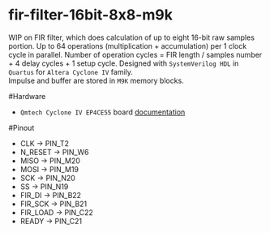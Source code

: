 # fir-filter-16bit-8x8-m9k
WIP on FIR filter, which does calculation of up to eight 16-bit raw samples portion. Up to 64 operations (multiplication + accumulation) per 1 clock cycle in parallel. Number of operation cycles = FIR length / samples number + 4 delay cycles + 1 setup cycle. 
Designed with `SystemVerilog HDL` in `Quartus` for `Altera Cyclone IV` family.  
Impulse and buffer are stored in `M9K` memory blocks.

#Hardware
* `Qmtech Cyclone IV EP4CE55` board [documentation](https://github.com/ChinaQMTECH/QM_CYCLONE_IV_EP4CE55)

#Pinout
* CLK -> PIN_T2
* N_RESET -> PIN_W6
* MISO -> PIN_M20
* MOSI -> PIN_M19
* SCK -> PIN_N20
* SS -> PIN_N19
* FIR_DI -> PIN_B22
* FIR_SCK -> PIN_B21
* FIR_LOAD -> PIN_C22
* READY -> PIN_C21
